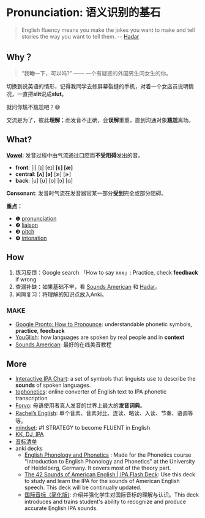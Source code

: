 # Pronunciation: 语义识别的基石

> English fluency means you make the jokes you want to make and tell stories the way you want to tell them.  -- [Hadar](https://www.youtube.com/c/accentsway/about)

## Why？

> “我**吻**一下，可以吗?”  —— 一个有疑惑的外国男生问女生的你。

切换到说英语的情形，记得我同学去修屏幕裂缝的手机，对着一个女店员说明情况，一直把**slit**说成**slut**。

就问你尴不尴尬吧？😅

交流是为了，彼此**理解**；而发音不正确，会**误解**重重，直到沟通对象**尴尬**离场。

## What?

[**Vowel**](https://www.youtube.com/watch?v=9E6F57s-V7U): 发音过程中由气流通过口腔而**不受阻碍**发出的音。

- **front**: [i] [ɪ] [eɪ] **[ɛ] [æ]**
- **central**: **[ʌ] [ə]** [ɝ] [ɚ]
- **back**: [u] [ʊ] [o] [ɔ] [ɑ]

**Consonant**: 发音时气流在发音器官某一部分**受到**完全或部分阻碍。

**重点：**

* ❶  [pronunciation](https://www.youtube.com/watch?v=l69yZ5xabbo) 
* ❷ [liaison](https://www.youtube.com/watch?v=6xQv_73acso) 
* ❸ [pitch](https://www.youtube.com/watch?v=m35l59tMwk8) 
* ❹ [intonation](https://www.youtube.com/watch?v=FStyKn4V8cE) 


## How 

1. 练习反馈：Google search 「How to say xxx」: Practice, check **feedback** if wrong
2. 查漏补缺：如果基础不牢，看 [Sounds American](https://www.youtube.com/channel/UC-MSYk9R94F3TMuKAnQ7dDg/featured ) 和 [Hadar](https://www.youtube.com/user/accentsway)。
3. 间隔复习：将理解的知识点放入Anki。

### MAKE

* [Google Pronto: How to Pronounce](https://www.youtube.com/watch?v=saTiXnMzZSs): understandable phonetic symbols, **practice**, **feedback** 
* [YouGlish](https://youglish.com/): how languages are spoken by real people and in **context**
* [Sounds American](https://www.youtube.com/channel/UC-MSYk9R94F3TMuKAnQ7dDg/featured): 最好的在线美音教程


## More 

* [Interactive IPA Chart](http://www.ipachart.com/): a set of symbols that linguists use to describe the **sounds** of spoken languages.
* [tophonetics](https://tophonetics.com/): online converter of English text to IPA phonetic transcription
* [Forvo](https://forvo.com/): 母语使用者真人发音的世界上最大的**发音词典**。
* [Rachel’s English](https://rachelsenglish.com/): 单个音素、音素对比、连读、略读、入读、节奏、语调等等。
* [mindset](https://www.youtube.com/watch?v=0V0WeEnsec0): #1 STRATEGY to become FLUENT in English
* [KK, DJ, IPA](https://www.wikiwand.com/zh/KK%E9%9F%B3%E6%A8%99)
* [音标清单](https://workflowy.com/s/BZDH.3WnFc2lF9o)
* anki decks
	* [English Phonology and Phonetics](https://ankiweb.net/shared/info/3166970026) : Made for the Phonetics course "Introduction to English Phonology and Phonetics" at the University of Heidelberg, Germany. It covers most of the theory part.
	* [The 42 Sounds of American English | IPA Flash Deck](https://ankiweb.net/shared/info/2145214821): Use this deck to study and learn the IPA for the sounds of American English speech. This deck will be continually updated.
	* [国际音标（简化版)](https://ankiweb.net/shared/info/688447492): 介绍并强化学生对国际音标的理解与认识。This deck introduces and trains student's ability to recognize and produce accurate English IPA sounds.

